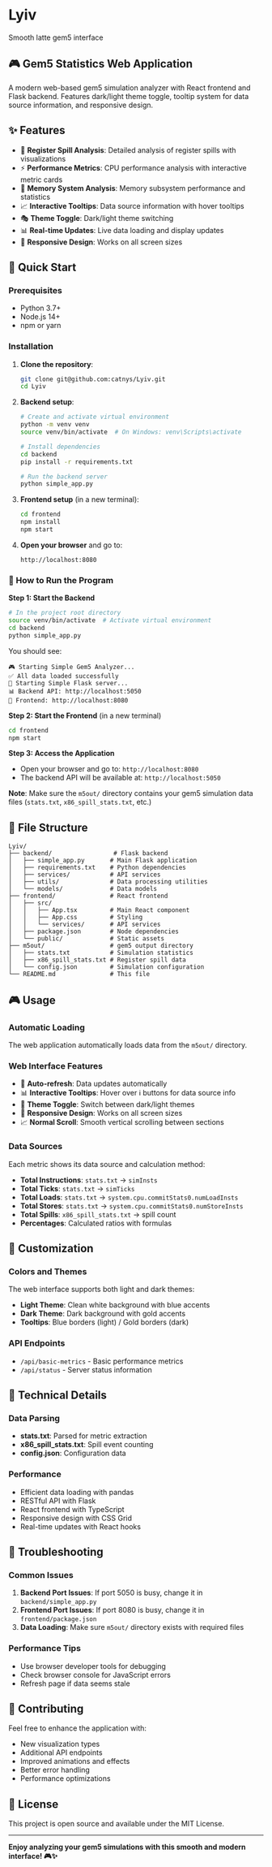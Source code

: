 # Lyiv
Smooth latte gem5 interface

## 🎮 Gem5 Statistics Web Application

A modern web-based gem5 simulation analyzer with React frontend and Flask backend. Features dark/light theme toggle, tooltip system for data source information, and responsive design.

## ✨ Features

- 🎯 **Register Spill Analysis**: Detailed analysis of register spills with visualizations
- ⚡ **Performance Metrics**: CPU performance analysis with interactive metric cards
- 💾 **Memory System Analysis**: Memory subsystem performance and statistics
- 📈 **Interactive Tooltips**: Data source information with hover tooltips
- 🎭 **Theme Toggle**: Dark/light theme switching
- 📊 **Real-time Updates**: Live data loading and display updates
- 📱 **Responsive Design**: Works on all screen sizes

## 🚀 Quick Start

### Prerequisites
- Python 3.7+
- Node.js 14+
- npm or yarn

### Installation

1. **Clone the repository**:
   ```bash
   git clone git@github.com:catnys/Lyiv.git
   cd Lyiv
   ```

2. **Backend setup**:
   ```bash
   # Create and activate virtual environment
   python -m venv venv
   source venv/bin/activate  # On Windows: venv\Scripts\activate
   
   # Install dependencies
   cd backend
   pip install -r requirements.txt
   
   # Run the backend server
   python simple_app.py
   ```

3. **Frontend setup** (in a new terminal):
   ```bash
   cd frontend
   npm install
   npm start
   ```

4. **Open your browser** and go to:
   ```
   http://localhost:8080
   ```

### 🎯 How to Run the Program

**Step 1: Start the Backend**
```bash
# In the project root directory
source venv/bin/activate  # Activate virtual environment
cd backend
python simple_app.py
```

You should see:
```
🎮 Starting Simple Gem5 Analyzer...
✅ All data loaded successfully
🚀 Starting Simple Flask server...
📊 Backend API: http://localhost:5050
🎨 Frontend: http://localhost:8080
```

**Step 2: Start the Frontend** (in a new terminal)
```bash
cd frontend
npm start
```

**Step 3: Access the Application**
- Open your browser and go to: `http://localhost:8080`
- The backend API will be available at: `http://localhost:5050`

**Note**: Make sure the `m5out/` directory contains your gem5 simulation data files (`stats.txt`, `x86_spill_stats.txt`, etc.)

## 📁 File Structure

```
Lyiv/
├── backend/                 # Flask backend
│   ├── simple_app.py       # Main Flask application
│   ├── requirements.txt    # Python dependencies
│   ├── services/           # API services
│   ├── utils/              # Data processing utilities
│   └── models/             # Data models
├── frontend/               # React frontend
│   ├── src/
│   │   ├── App.tsx         # Main React component
│   │   ├── App.css         # Styling
│   │   └── services/       # API services
│   ├── package.json        # Node dependencies
│   └── public/             # Static assets
├── m5out/                  # gem5 output directory
│   ├── stats.txt           # Simulation statistics
│   ├── x86_spill_stats.txt # Register spill data
│   └── config.json         # Simulation configuration
└── README.md               # This file
```

## 🎮 Usage

### Automatic Loading
The web application automatically loads data from the `m5out/` directory.

### Web Interface Features
- 🔄 **Auto-refresh**: Data updates automatically
- 📊 **Interactive Tooltips**: Hover over ℹ️ buttons for data source info
- 🎯 **Theme Toggle**: Switch between dark/light themes
- 📱 **Responsive Design**: Works on all screen sizes
- 📈 **Normal Scroll**: Smooth vertical scrolling between sections

### Data Sources
Each metric shows its data source and calculation method:
- **Total Instructions**: `stats.txt` → `simInsts`
- **Total Ticks**: `stats.txt` → `simTicks`
- **Total Loads**: `stats.txt` → `system.cpu.commitStats0.numLoadInsts`
- **Total Stores**: `stats.txt` → `system.cpu.commitStats0.numStoreInsts`
- **Total Spills**: `x86_spill_stats.txt` → spill count
- **Percentages**: Calculated ratios with formulas

## 🎨 Customization

### Colors and Themes
The web interface supports both light and dark themes:
- **Light Theme**: Clean white background with blue accents
- **Dark Theme**: Dark background with gold accents
- **Tooltips**: Blue borders (light) / Gold borders (dark)

### API Endpoints
- `/api/basic-metrics` - Basic performance metrics
- `/api/status` - Server status information

## 🔧 Technical Details

### Data Parsing
- **stats.txt**: Parsed for metric extraction
- **x86_spill_stats.txt**: Spill event counting
- **config.json**: Configuration data

### Performance
- Efficient data loading with pandas
- RESTful API with Flask
- React frontend with TypeScript
- Responsive design with CSS Grid
- Real-time updates with React hooks

## 🐛 Troubleshooting

### Common Issues

1. **Backend Port Issues**: If port 5050 is busy, change it in `backend/simple_app.py`
2. **Frontend Port Issues**: If port 8080 is busy, change it in `frontend/package.json`
3. **Data Loading**: Make sure `m5out/` directory exists with required files

### Performance Tips
- Use browser developer tools for debugging
- Check browser console for JavaScript errors
- Refresh page if data seems stale

## 🤝 Contributing

Feel free to enhance the application with:
- New visualization types
- Additional API endpoints
- Improved animations and effects
- Better error handling
- Performance optimizations

## 📄 License

This project is open source and available under the MIT License.

---

**Enjoy analyzing your gem5 simulations with this smooth and modern interface! 🎮✨**

